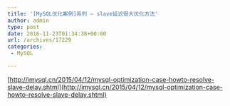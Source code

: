 ```yaml
---
title: '[MySQL优化案例]系列 — slave延迟很大优化方法'
author: admin
type: post
date: 2016-11-23T01:34:38+00:00
url: /archives/17229
categories:
 - MySQL

---
```

[http://imysql.cn/2015/04/12/mysql-optimization-case-howto-resolve-slave-delay.shtml](http://imysql.cn/2015/04/12/mysql-optimization-case-howto-resolve-slave-delay.shtml)